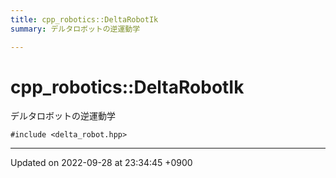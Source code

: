 ```yaml
---
title: cpp_robotics::DeltaRobotIk
summary: デルタロボットの逆運動学 

---
```


# cpp_robotics::DeltaRobotIk



デルタロボットの逆運動学 


`#include <delta_robot.hpp>`

-------------------------------

Updated on 2022-09-28 at 23:34:45 +0900